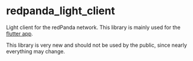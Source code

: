 # redpanda_light_client
Light client for the redPanda network. This library is mainly used for the [flutter app](https://github.com/redPanda-project/app).

This library is very new and should not be used by the public, since nearly everything may change.
